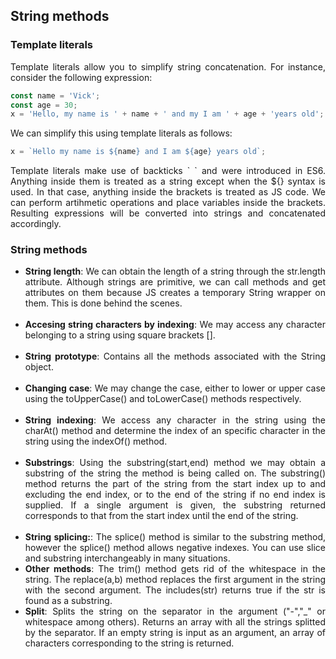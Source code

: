 <h2>String methods</h2>

<h3>Template literals</h3>
<p align = "justify">
Template literals allow you to simplify string concatenation. For instance, consider the following expression:
</p>

```Javascript
const name = 'Vick';
const age = 30;
x = 'Hello, my name is ' + name + ' and my I am ' + age + 'years old';
```

<p align = "justify">
We can simplify this using template literals as follows:
</p>

```Javascript
x = `Hello my name is ${name} and I am ${age} years old`;
```

<p align = "justify">
Template literals make use of backticks ` ` and were introduced in ES6. Anything inside them is treated as a string except when the ${} syntax is used. In that case, anything inside the brackets is treated as JS code. We can perform artihmetic operations and place variables inside the brackets. Resulting expressions will be converted into strings and concatenated accordingly.
</p>

<h3>String methods</h3>
<ul align = "justify">
    <li><strong>String length</strong>: We can obtain the length of a string through the str.length attribute. Although strings are primitive, we can call methods and get attributes on them because JS creates a temporary String wrapper on them. This is done behind the scenes.
    </li>
    <br>
    <li>
    <strong>Accesing string characters by indexing</strong>: We may access any character belonging to a string using square brackets [].
    </li>
    <br>
    <li>
    <strong>String prototype</strong>: Contains all the methods associated with the String object.
    </li>
    <br>
    <li>
    <strong>Changing case</strong>: We may change the case, either to lower or upper case using the toUpperCase() and toLowerCase() methods respectively.
    </li>
    <br>
    <li>
    <strong>String indexing</strong>: We access any character in the string using the charAt() method and determine the index of an specific character in the string using the indexOf() method.
    </li>
    <br>
    <li>
    <strong>Substrings</strong>: Using the substring(start,end) method we may obtain a substring of the string the method is being called on. The substring() method returns the part of the string from the start index up to and excluding the end index, or to the end of the string if no end index is supplied. If a single argument is given, the substring returned corresponds to that from the start index until the end of the string.
    </li>
    <br>
    <li>
    <strong>String splicing:</strong>: The splice() method is similar to the substring method, however the splice() method allows negative indexes. You can use slice and substring interchangeably in many situations.
    </li>
    <li>
    <strong>Other methods</strong>: The trim() method gets rid of the whitespace in the string. The replace(a,b) method replaces the first argument in the string with the second argument. The includes(str) returns true if the str is found as a substring. 
    </li>
    <li>
    <strong>Split</strong>: Splits the string on the separator in the argument ("-","_" or whitespace among others). Returns an array with all the strings splitted by the separator. If an empty string is input as an argument, an array of characters corresponding to the string is returned.
    </li>
</ul>
 
